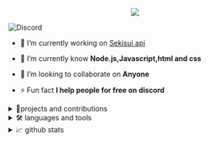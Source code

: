 <p align="center">

  <img src="https://readme-typing-svg.herokuapp.com/?lines=Hello+there,+I+am+Toxicity&center=true&width=380&height=45">

</p>

![Discord](https://discord.c99.nl/widget/theme-2/794558195921846292.png)

- 🔭 I’m currently working on [Sekisui api](https://api.sekisui.ml)

- 🌱 I’m currently know **Node.js,Javascript,html and css**

- 👯 I’m looking to collaborate on **Anyone**

- ⚡ Fun fact **I help people for free on discord**

<details>
  
<summary>📡projects and contributions</summary>
<h3 align="left">contributions and projects</h3>
[Sekisui](https://api.sekisui.ml) 
[Alpha Cop](https://bit.ly/2Vf2SQh)
  
  </details>



<details>
  
  <summary>🛠️ languages and tools</summary>

<h3 align="left">Languages and Tools:</h3>

<p align="center">

<img src="https://img.shields.io/badge/Node.JS-black?style=for-the-badge&logo=node.js" />

<img src="https://img.shields.io/badge/-HTML-black?style=for-the-badge&logo=HTML5" />

<img src="https://img.shields.io/badge/CSS-black?style=for-the-badge&logo=css3" />

<img src="https://img.shields.io/badge/Javascript-black?style=for-the-badge&logo=javascript" />
<img src="https://img.shields.io/badge/Font%20Awesome-black?style=for-the-badge&logo=Font%20Awesome" />
  <img src="https://img.shields.io/badge/replit-black?style=for-the-badge&logo=replit" />
  <img src="https://img.shields.io/badge/uptime%20robot-black?style=for-the-badge&logo=uptime%20robot" />
  <img src="https://img.shields.io/badge/android-black?style=for-the-badge&logo=android" />l
  </p>
  </details>

<details>
  <summary>📈 github stats</summary>    
  
<h3>GitHub stats</h3>
 
 <a href="https://github.com/Aarondevp/github-readme-stats"><img alt="Aarons's Github Stats" src="https://denvercoder1-github-readme-stats.vercel.app/api?username=Aarondevp&show_icons=true&count_private=true&theme=react&hide_border=true&bg_color=0D1117" /></a>

  <a href="https://github.com/anuraghazra/github-readme-stats"><img alt="Aaron's Top Languages" src="https://denvercoder1-github-readme-stats.vercel.app/api/top-langs/?username=Aarondevp&langs_count=8&layout=compact&theme=react&hide_border=true&bg_color=0D1117" /></a>

  <br/>
  </details>
